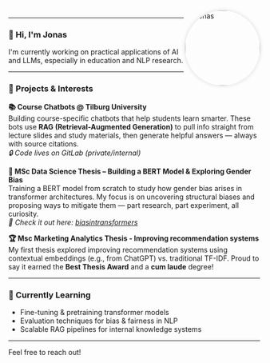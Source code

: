 <img src="https://chatbot.testing.tilburg.ai/static/img/about-us/jonas_klein.png" alt="Jonas" align="right" width="150" style="border-radius: 50%; box-shadow: 0 0 8px rgba(0,0,0,0.15);" />

---

### 👋 Hi, I'm Jonas

I'm currently working on practical applications of AI and LLMs, especially in education and NLP research.

---

### 🚀 Projects & Interests

**📚 Course Chatbots @ Tilburg University**  
Building course-specific chatbots that help students learn smarter. These bots use **RAG (Retrieval-Augmented Generation)** to pull info straight from lecture slides and study materials, then generate helpful answers — always with source citations.  
  _🔒 Code lives on GitLab (private/internal)_


**🧠 MSc Data Science Thesis – Building a BERT Model & Exploring Gender Bias**  
Training a BERT model from scratch to study how gender bias arises in transformer architectures. My focus is on uncovering structural biases and proposing ways to mitigate them — part research, part experiment, all curiosity.  
  _📁 Check it out here: [biasintransformers](https://github.com/KleinJonasUVT/biasintransformers)_  


**🏆 Msc Marketing Analytics Thesis - Improving recommendation systems**  
My first thesis explored improving recommendation systems using contextual embeddings (e.g., from ChatGPT) vs. traditional TF-IDF. Proud to say it earned the **Best Thesis Award** and a **cum laude** degree!

---

### 🔬 Currently Learning
- Fine-tuning & pretraining transformer models
- Evaluation techniques for bias & fairness in NLP
- Scalable RAG pipelines for internal knowledge systems

---

Feel free to reach out!

